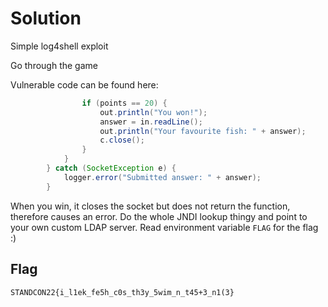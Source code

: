 # Solution

Simple log4shell exploit

Go through the game

Vulnerable code can be found here:

```java
                if (points == 20) {
                    out.println("You won!");
                    answer = in.readLine();
                    out.println("Your favourite fish: " + answer);
                    c.close();
                }
            }
        } catch (SocketException e) {
            logger.error("Submitted answer: " + answer);
        }
```

When you win, it closes the socket but does not return the function, therefore causes an error.
Do the whole JNDI lookup thingy and point to your own custom LDAP server. Read environment variable `FLAG` for the flag :)

## Flag

`STANDCON22{i_l1ek_fe5h_c0s_th3y_5wim_n_t45+3_n1(3}`
